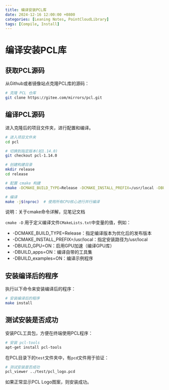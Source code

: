 ```yaml
---
title: 编译安装PCL库
date: 2024-12-16 12:00:00 +0800
categories: [Leaning Notes, PointCloudLibrary]
tags: [Compile, Install]
---
```


# 编译安装PCL库

## 获取PCL源码

从Github或者镜像站点克隆PCL库的源码：

```bash
# 克隆 PCL 仓库
git clone https://gitee.com/mirrors/pcl.git
```

## 编译PCL源码

进入克隆后的项目文件夹，进行配置和编译。

```bash
# 进入项目文件夹
cd pcl

# 切换到指定版本(如1.14.0)
git checkout pcl-1.14.0

# 创建构建目录
mkdir release
cd release

# 配置 cmake 构建
cmake -DCMAKE_BUILD_TYPE=Release -DCMAKE_INSTALL_PREFIX=/usr/local -DBUILD_GPU=ON -DBUILD_apps=ON -DBUILD_examples=ON ..

# 编译
make -j$(nproc)  # 使用所有CPU核心进行并行编译
```

说明：关于cmake命令详解，见笔记文档

`cmake -D` 用于定义编译文件`CMakeLists.txt`中变量的值，例如：

- -DCMAKE_BUILD_TYPE=Release：指定编译版本为优化后的发布版本
- -DCMAKE_INSTALL_PREFIX=/usr/local：指定安装路径为/usr/local
- -DBUILD_GPU=ON：启用GPU加速（编译GPU库）
- -DBUILD_apps=ON：编译自带的工具集
- -DBUILD_examples=ON：编译示例程序

## 安装编译后的程序

执行以下命令来安装编译后的程序：

```bash
# 安装编译后的程序
make install
```

## 测试安装是否成功

安装PCL工具包，方便在终端使用PCL程序：

```bash
# 安装 pcl-tools
apt-get install pcl-tools
```

在PCL目录下的`test`文件夹中，有`pcd`文件用于验证：

```bash
# 测试安装是否成功
pcl_viewer ../test/pcl_logo.pcd
```

如果正常显示PCL Logo图案，则安装成功。